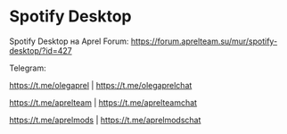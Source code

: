 # Spotify Desktop

Spotify Desktop на Aprel Forum:
https://forum.aprelteam.su/mur/spotify-desktop/?id=427

Telegram:

https://t.me/olegaprel | https://t.me/olegaprelchat

https://t.me/aprelteam | https://t.me/aprelteamchat

https://t.me/aprelmods | https://t.me/aprelmodschat
